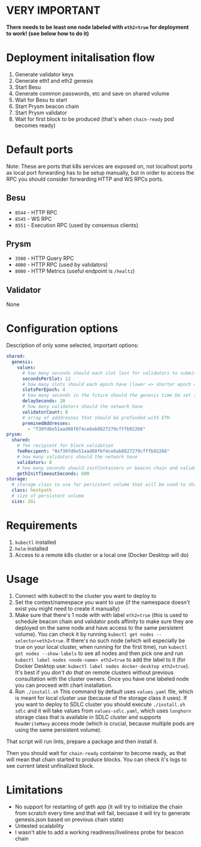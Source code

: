 # VERY IMPORTANT
**There needs to be least one node labeled with `eth2=true` for deployment to work! (see below how to do it)**

# Deployment initalisation flow
1. Generate validator keys
2. Generate eth1 and eth2 genesis
3. Start Besu
4. Generate common passwords, etc and save on shared volume
5. Wait for Besu to start
6. Start Prysm beacon chain
7. Start Prysm validator
8. Wait for first block to be produced (that's when `chain-ready` pod becomes ready)

# Default ports 
Note: These are ports that k8s services are exposed on, not localhost ports as local port forwarding has to be setup manually, but in order to access the RPC you should consider forwarding HTTP and WS RPCs ports.

## Besu
* `8544` - HTTP RPC
* `8545` - WS RPC
* `8551` - Execution RPC (used by consensus clients)

## Prysm
* `3500` - HTTP Query RPC
* `4000` - HTTP RPC (used by validators)
* `8080` - HTTP Metrics (useful endpoint is `/healtz`)

## Validator
None

# Configuration options
Description of only some selected, important options:
``` yaml
shared:
  genesis:
    values:
      # how many seconds should each slot last for validators to submit attestations
      secondsPerSlot: 12
      # how many slots should each epoch have (lower => shorter epoch => faster finality)
      slotsPerEpoch: 4
      # how many seconds in the future should the genesis time be set (this has to be after beacon chain starts )
      delaySeconds: 20        
      # how many validators should the network have      
      validatorCount: 8       
      # array of adddresses that should be prefunded with ETH
      preminedAddresses:
        - "f39fd6e51aad88f6f4ce6ab8827279cfffb92266"      
prysm: 
  shared: 
    # fee recipient for block validation
    feeRecipent: "0xf39fd6e51aad88f6f4ce6ab8827279cfffb92266"
    # how many validators should the network have
    validators: 8
    # how many seconds should initContainers or beacon chain and validator wait for Geth to start
    gethInitTimeoutSeconds: 600 
storage:
  # storage class to use for persistent volume that will be used to share data betwen containers
  class: hostpath
  # size of persistent volume
  size: 2Gi
```

# Requirements
1. `kubectl` installed
2. `helm` installed
3. Access to a remote k8s cluster or a local one (Docker Desktop will do)

# Usage
1. Connect with kubectl to the cluster you want to deploy to
2. Set the context/namespace you want to use (if the namespace doesn't exist you might need to create it manually)
3. Make sure that there's 1 node with with label `eth2=true` (this is used to schedule beacon chain and validator pods affinity to make sure they are deployed on the same node and have access to the same persistent volume). You can check it by running `kubectl get nodes --selector=eth2=true`. If there's no such node (which will especially be true on your local cluster, when running for the first time), run `kubectl get nodes --show-labels` to see all nodes and then pick one and run `kubectl label nodes <node-name> eth2=true` to add the label to it (for Docker Desktop use: `kubectl label nodes docker-desktop eth2=true`). It's best if you *don't do that* on remote clusters without previous consultation with the cluster owners. 
Once you have one labeled node you can proceed with chart installation.
3. Run `./install.sh`
This command by default uses `values.yaml` file, which is meant for local cluster use (because of the storage class it uses). If you want to deploy to SDLC cluster you should execute `./install.sh sdlc` and it will take values from `values-sdlc.yaml`, which uses `longhorn` storage class that is available in SDLC cluster and supports `ReadWriteMany` access mode (which is crucial, because multiple pods are using the same persistent volume).

That script will run lints, prepare a package and then install it.

Then you should wait for `chain-ready` container to become ready, as that will mean that chain started to produce blocks. You can check it's logs to see current latest unfinalized block.

# Limitations
* No support for restarting of geth app (it will try to initialize the chain from scratch every time and that will fail, becuase it will try to generate genesis.json based on previous chain state)
* Untested scalability
* I wasn't able to add a working readiness/liveliness probe for beacon chain